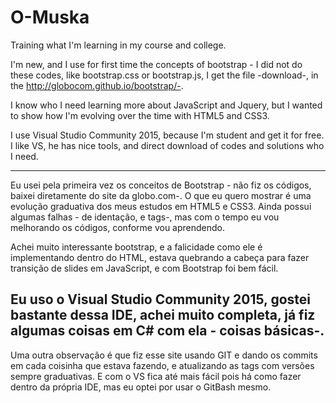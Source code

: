 # O-Muska
Training what I'm learning in my course and college. 


I'm new, and I use for first time the concepts of bootstrap - I did not do these codes, like bootstrap.css or bootstrap.js, I get the file -download-, in the http://globocom.github.io/bootstrap/-. 

I know who I need learning more about JavaScript and Jquery, but I wanted to show how I'm  evolving over the time with HTML5 and CSS3.

I use Visual Studio Community 2015, because I'm student and get it for free. I like VS, he has nice tools, and direct download of codes and solutions who I need. 

-------------
Eu usei pela primeira vez os conceitos de Bootstrap - não fiz os códigos, baixei diretamente do site da globo.com-. O que eu quero mostrar é uma evolução graduativa dos meus estudos em HTML5 e CSS3. Ainda possui algumas falhas - de identação, e tags-, mas com o tempo eu vou melhorando os códigos, conforme vou aprendendo.

Achei muito interessante bootstrap, e a falicidade como ele é implementando dentro do HTML, estava quebrando a cabeça para fazer transição de slides em JavaScript, e com Bootstrap foi bem fácil.

Eu uso o Visual Studio Community 2015, gostei bastante dessa IDE, achei muito completa, já fiz algumas coisas em C# com ela - coisas básicas-.
-----------------

Uma outra observação é que fiz esse site usando GIT e dando os commits em cada coisinha que estava fazendo, e atualizando as tags com versões sempre graduativas. E com o VS fica até mais fácil pois há como fazer dentro da própria IDE, mas eu optei por usar o GitBash mesmo.


